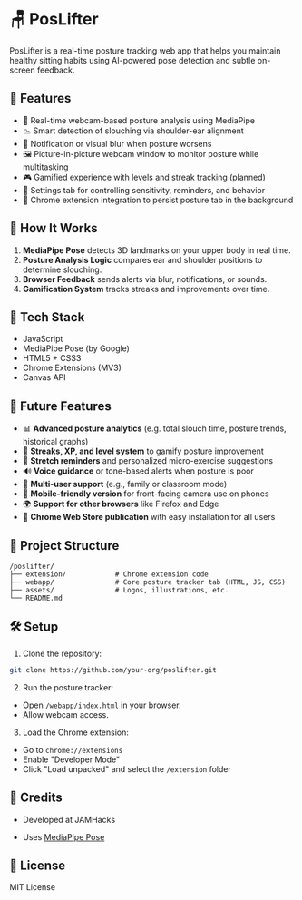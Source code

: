 
# 🪑 PosLifter

PosLifter is a real-time posture tracking web app that helps you maintain healthy sitting habits using AI-powered pose detection and subtle on-screen feedback.

## 🚀 Features

- 🎥 Real-time webcam-based posture analysis using MediaPipe
- 📉 Smart detection of slouching via shoulder-ear alignment
- 🔔 Notification or visual blur when posture worsens
- 🖼️ Picture-in-picture webcam window to monitor posture while multitasking
- 🎮 Gamified experience with levels and streak tracking (planned)
- 🔧 Settings tab for controlling sensitivity, reminders, and behavior
- 🔗 Chrome extension integration to persist posture tab in the background

## 🧠 How It Works

1. **MediaPipe Pose** detects 3D landmarks on your upper body in real time.
2. **Posture Analysis Logic** compares ear and shoulder positions to determine slouching.
3. **Browser Feedback** sends alerts via blur, notifications, or sounds.
4. **Gamification System** tracks streaks and improvements over time.

## 🔌 Tech Stack

- JavaScript
- MediaPipe Pose (by Google)
- HTML5 + CSS3
- Chrome Extensions (MV3)
- Canvas API

## 🧠 Future Features

- 📊 **Advanced posture analytics** (e.g. total slouch time, posture trends, historical graphs)
- 🎯 **Streaks, XP, and level system** to gamify posture improvement
- 🧘 **Stretch reminders** and personalized micro-exercise suggestions
- 🔊 **Voice guidance** or tone-based alerts when posture is poor
- 👥 **Multi-user support** (e.g., family or classroom mode)
- 📱 **Mobile-friendly version** for front-facing camera use on phones
- 🌍 **Support for other browsers** like Firefox and Edge
- 🧩 **Chrome Web Store publication** with easy installation for all users

## 📂 Project Structure

```
/poslifter/
├── extension/            # Chrome extension code
├── webapp/               # Core posture tracker tab (HTML, JS, CSS)
├── assets/               # Logos, illustrations, etc.
└── README.md
```

## 🛠️ Setup

1. Clone the repository:
```bash
git clone https://github.com/your-org/poslifter.git
```

2. Run the posture tracker:
- Open `/webapp/index.html` in your browser.
- Allow webcam access.

3. Load the Chrome extension:
- Go to `chrome://extensions`
- Enable "Developer Mode"
- Click "Load unpacked" and select the `/extension` folder

## 🤝 Credits

- Developed at JAMHacks

- Uses [MediaPipe Pose](https://google.github.io/mediapipe/)

## 📄 License

MIT License
